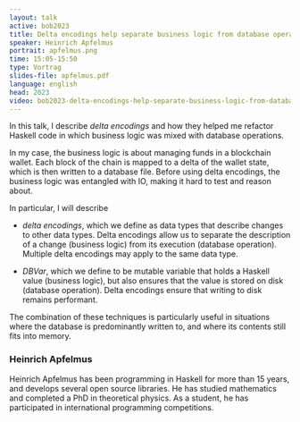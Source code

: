 ```yaml
---
layout: talk
active: bob2023
title: Delta encodings help separate business logic from database operations
speaker: Heinrich Apfelmus
portrait: apfelmus.png
time: 15:05-15:50
type: Vortrag
slides-file: apfelmus.pdf
language: english
head: 2023
video: bob2023-delta-encodings-help-separate-business-logic-from-database-operations-apfelmus
---
```


In this talk, I describe <em>delta encodings</em> and how they helped me
refactor Haskell code in which business logic was mixed with database
operations.

In my case, the business logic is about managing funds in a blockchain
wallet. Each block of the chain is mapped to a delta of the wallet
state, which is then written to a database file. Before using delta
encodings, the business logic was entangled with IO, making it hard to
test and reason about.

In particular, I will describe

* <em>delta encodings</em>, which we define as data types that describe
   changes to other data types. Delta encodings allow us to separate
   the description of a change (business logic) from its execution
   (database operation). Multiple delta encodings may apply to the
   same data type.

* <em>DBVar</em>, which we define to be mutable variable that holds a
  Haskell value (business logic), but also ensures that the value is
  stored on disk (database operation). Delta encodings ensure that
  writing to disk remains performant.

The combination of these techniques is particularly useful in
situations where the database is predominantly written to, and where
its contents still fits into memory.

### Heinrich Apfelmus

Heinrich Apfelmus has been programming in Haskell for more than 15
years, and develops several open source libraries. He has studied
mathematics and completed a PhD in theoretical physics. As a student,
he has participated in international programming competitions.
